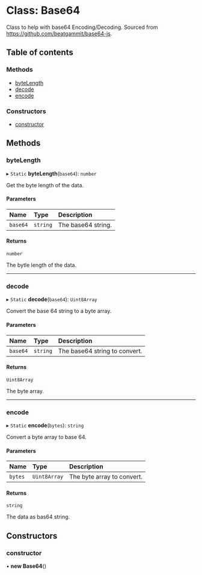 # Class: Base64

Class to help with base64 Encoding/Decoding.
Sourced from https://github.com/beatgammit/base64-js.

## Table of contents

### Methods

- [byteLength](Base64.md#bytelength)
- [decode](Base64.md#decode)
- [encode](Base64.md#encode)

### Constructors

- [constructor](Base64.md#constructor)

## Methods

### byteLength

▸ `Static` **byteLength**(`base64`): `number`

Get the byte length of the data.

#### Parameters

| Name | Type | Description |
| :------ | :------ | :------ |
| `base64` | `string` | The base64 string. |

#### Returns

`number`

The bytle length of the data.

___

### decode

▸ `Static` **decode**(`base64`): `Uint8Array`

Convert the base 64 string to a byte array.

#### Parameters

| Name | Type | Description |
| :------ | :------ | :------ |
| `base64` | `string` | The base64 string to convert. |

#### Returns

`Uint8Array`

The byte array.

___

### encode

▸ `Static` **encode**(`bytes`): `string`

Convert a byte array to base 64.

#### Parameters

| Name | Type | Description |
| :------ | :------ | :------ |
| `bytes` | `Uint8Array` | The byte array to convert. |

#### Returns

`string`

The data as bas64 string.

## Constructors

### constructor

• **new Base64**()
